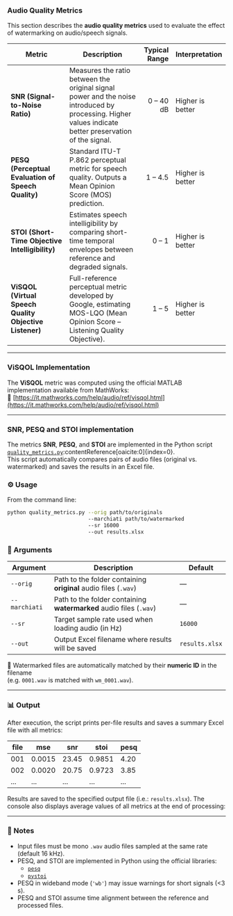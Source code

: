 ### Audio Quality Metrics

This section describes the **audio quality metrics** used to evaluate the effect of watermarking on audio/speech signals.

| **Metric** | **Description** | **Typical Range** | **Interpretation** |
|-------------|-----------------|------------------:|--------------------|
| **SNR (Signal-to-Noise Ratio)** | Measures the ratio between the original signal power and the noise introduced by processing. Higher values indicate better preservation of the signal. | 0 – 40 dB | Higher is better |
| **PESQ (Perceptual Evaluation of Speech Quality)** | Standard ITU-T P.862 perceptual metric for speech quality. Outputs a Mean Opinion Score (MOS) prediction. | 1 – 4.5 | Higher is better |
| **STOI (Short-Time Objective Intelligibility)** | Estimates speech intelligibility by comparing short-time temporal envelopes between reference and degraded signals. | 0 – 1 | Higher is better |
| **ViSQOL (Virtual Speech Quality Objective Listener)** | Full-reference perceptual metric developed by Google, estimating MOS-LQO (Mean Opinion Score – Listening Quality Objective). | 1 – 5 | Higher is better |

---

### ViSQOL Implementation

The **ViSQOL** metric was computed using the official MATLAB implementation available from MathWorks:  
🔗 [https://it.mathworks.com/help/audio/ref/visqol.html](https://it.mathworks.com/help/audio/ref/visqol.html)

---

### SNR, PESQ and STOI implementation

The metrics **SNR**, **PESQ**, and **STOI** are implemented in the Python script [`quality_metrics.py`](./quality_metrics.py):contentReference[oaicite:0]{index=0}.  
This script automatically compares pairs of audio files (original vs. watermarked) and saves the results in an Excel file.

### ⚙️ Usage

From the command line:
```bash
python quality_metrics.py --orig path/to/originals 
                          --marchiati path/to/watermarked 
                          --sr 16000 
                          --out results.xlsx

```

### 🧾 Arguments

| **Argument** | **Description** | **Default** |
|---------------|-----------------|-------------|
| `--orig` | Path to the folder containing **original** audio files (`.wav`) | — |
| `--marchiati` | Path to the folder containing **watermarked** audio files (`.wav`) | — |
| `--sr` | Target sample rate used when loading audio (in Hz) | `16000` |
| `--out` | Output Excel filename where results will be saved | `results.xlsx` |

🔹 Watermarked files are automatically matched by their **numeric ID** in the filename  
(e.g. `0001.wav` is matched with `wm_0001.wav`).

---

### 📊 Output

After execution, the script prints per-file results and saves a summary Excel file with all metrics:

| **file** | **mse** | **snr** | **stoi** | **pesq** |
|-----------|----------|----------|-----------|-----------|
| 001 | 0.0015 | 23.45 | 0.9851 | 4.20 |
| 002 | 0.0020 | 20.75 | 0.9723 | 3.85 |
| ... | ... | ... | ... | ... |

Results are saved to the specified output file (i.e.: `results.xlsx`).
The console also displays average values of all metrics at the end of processing:

---

### 📝 Notes

- Input files must be mono `.wav` audio files sampled at the same rate (default 16 kHz).  
- PESQ, and STOI are implemented in Python using the official libraries:
  - [`pesq`](https://pypi.org/project/pesq/)
  - [`pystoi`](https://pypi.org/project/pystoi/)
- PESQ in wideband mode (`'wb'`) may issue warnings for short signals (<3 s).  
- PESQ and STOI assume time alignment between the reference and processed files.  




